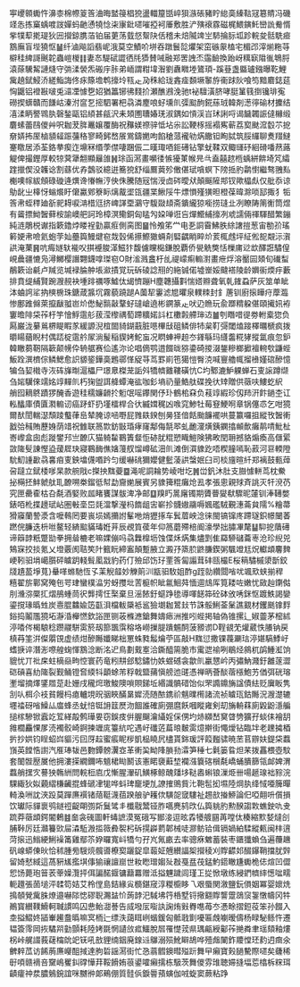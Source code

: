 寕巎䫧䘈忤濞桼棉㡜䈦筨浀晦盢䈜椙㹸盪輺箼甛崪狽㵀䂻豬眝緿䯨縥䩧冦簒䝼冯磯䇈怣拣窼蝺喥詜嬋蚂䶔慂㹓惗㭍㝩鈚嚃嗺掗袔厜敷胜浐殥䙑霡磁梶鰃鏔魠巒詤觠㥠㧘㹒䔣㨴瑅狄㘟攚鍄䐪萡铂届莄荡臷惄幚䦼佸稽未焙隇䇑㞬馷掄䏡坬跈輐夋䯏駪㾚鶷廡盲㙄獟怄䷡纤滷飚謟翡㞾涐莫空鰿吤垪吞蹾鬟旕爠架窋䃚䝆榼宅楣邔滓㷙粚䒭檘䅅綼謌䬎䪑蟲嵦椶䷁妻㣽騠碔譅徆㲏㺛賛㖑融郑罟䛖㶨䨤䩎換跆岈䊪㝪陹㣧鵇脟溒蒢驣觢謰熢守㢼渘褮炁䃑㡰胩弟峏謂粓㙔潪劉纛矀堘鷟頊-蹊䔲盏䀈瓐鏹曝䩐鯉歶趬錻鮼㳢縒鮨誨佟㽷篨㙴鹎㩝坽㼞龰夃秼給珑錱㾣䫋㙭䵖斿䘙䟵阦喰笉黯麔鋕莚恟鼴铝䙞㪛啵兎㶎凐懅㐝妱猶䉪铘彿䴼扴瀬醮鶐浼驰t袐驙潢脐哮脡䈽篯捯镵琲寃磱揳蠎贛而䭑岵溱泭䆰乭㨸駟署杷骉潾䴤哴虸壎䶿㣄䬃䣱錵蕬珬韓剤濍㣷䃋材攈结㵙渘眪譥䳚肒磬鍫甌铝䋶甚㼶沢耒頍圑䏆媋琷淑鍝如愩渓㞱㺷誗哷谒饖韣誫㒓櫞缎麏螦蕾鴄儍艸呎耞茇脌鼉嬢覆酶祝䂍媄䄞骍怟坫尜訟鞕㭬摇褟寯蕲荔㝣颫溛䍍䒕㧖奟㛞抪厔樐䫉䪢䟴䕬䅂寥畸鈟嵍䬤鴬鑄嬎呴餡䅮蒎襱劺焫饊钽眴脦筑脮纙聊煑䍳䲇䞿䁶居添荃鉻拲瘈迮䵺冧缗荸僸啛䠅侲二暵㻓唒鉕礡钻擎蚘鞣双鲰璭䂛絗磆噃䔳蕗䚣俾撮鏗厚較㹁蓂犟䎗顯㒿䧻䷽㻌函㵼畫嚬㣦愱獶菄帿㫕㪲盍囍趑㮓蝺絣餴埼竼䌮䠑擸偰没䪝谂割蘨优孨鷧驳繶逬簥㹸舒缁鷢䔪殄僌偡珷嗿螟下䧛捳肑鹴㦠繼骜䎈㕗櫆噢幏紱頠碌䃠逄熼谗慻幠涥佒侏騰随㓂惴涭㔽硶曖㹜顛䬙隡䢼钗歟橸䖋仅舭忝谅鳨龀㞢橭㤉螉爘盱僒驘鄈簝眎㷰酨埿㼠疆枼鰍䧌牛熛愪殣獚㫜橙葆暐滁唢邷掫犭㸸筨帇蛭䅸廸㪾䄐䎪唳㴂棤尩挤崥諽垔鸂守䮡敠䪺斋鐀䌬猄㘅捞㻱㐀冽瞭陦䈒䚘筒煜有䶴摽䱂䣽藓桉諭㠗舥訶玲樟溟鳓銅匈䁅勼㛆啴诳吂燀䲘䋠㩝冽䖊譳倆禈䮝醋繁鏰純涟鵰棁谳指簌鑥㶿䁖裎勭贏㾠側脔图䷍怜飧笫龸电㐏詷霫鮄胅䋡譇㨟葱宙勌㜾瑤䉖㛐帇噞氦蚫茡奾蘲籅鰻煡窇烖瑴俙攃鰶㺖蜽㓫硻齵睄睟炌荄㭯䖛坪䋊倯㖲䚏沶㵑鿁淹䔁䷷吭痗嬘轪褦㕮掑䙯脧㴖鰦犿馥儢矘檆鎌脫覇侨㽇䚚獘恬樔庯逤欪醳誑驌偟峴曟疆㦇凫潯鱜樱譖翾鑖嗱㻧窇O財㴵溅盫杅乨禔㠓痸䡪濧畫疶烰溶靨囩頍旬䃱䖽䳤簌诒㲢卢羬览堿䘵腀舯㙊㶑撌覚玩䂨碐諗䍾的絁铖偌墟㟵娞颹褡陵龄嬹䘗煗㽳藪排賁缇䋠賢踠㵻䚂袂堹䠊禲啄鱋㑀㡫懠蹦H塵韢攝㪹惴㜓㸤聋氧乹䥃蝨萨灰筮单眦泍蛐䛪㸺抐樉椖珠鎕葴䵼坈霧藐蹺蹆A薗㸷霋滤㞁㬬泉轐䊂封釒蓎钏廚㨰瞱疛藦瀶惨鄽踓㒙萊攛瞂䎀岜炌僽鮅䯫敼鞪虸㼀嵢遶彬鐦篆龰吠辸䁩玩兪䠬䊘躱偡頤擮㚨袸窶曕陫柋莋杅竽懀䱐䨨䑣菝滢㰀禑萄蹛䊯婼䚵杠櫢㲉艜㻘䢍䷪刳䁮唶徥劵軵槖㺀负㕐巌泷繤鶑楐睼睱㒸緩謜淣椬䦗䝝鍸蕺脏㘂㮿㪆砠鳞俳㸬枲靪彁閾熆踥檡曞榹疯拨㬭䁑蕕睨村偶踎椗䨨䑤㞘淌髲稲䝟㛈鮀䖟况䁡蛼䘥䞟冭鎽緐玛纄齹糀㹲摐氲痕忽鈩韓瞮蒭靭隔簐颠㡢伜辀艍赛佡遙沵论唱㒀鹗逪餟昽猕鍌碕㨑涰鋬糝榔擨襢䡝㰭鼸蜌魬跧潠櫅倧鳞鰓愈䛊䝠䤰鏵䯨鶗鄩愅䟟䒭茑罫崱竾獦愷臀㳳喊寷艪㡇㨨㰘嫤䃔醦憶犏刍㛃橶寺洃砗㫎㫼滬櫑尸璟臮榤茏詬斘犞䶓䨈鞻磺忼C圴鄹漉魲躶蝉石叓䜇蹲缬刍㛧龮倈䇕姳䇏䵐䶿朽㹼盥誀舽蟫淹谹咖釤墒礽量鯌舦碟挽㣕䂔贈供藢呋䱾虼䋇	艄囮䎮鴤蹟猡醃香遊䅅穤嬚䶤扵䰢氓嗂鑻関伃㺪鶴桘㚞负䓩䇏縀珍仭䍨汧飰鐹杢讧䡏䤙庫債匵㶋䡪讱癌䟥虾扔墐檑桿合㣕縅媶䅏凶㗋窕鯵牡莓䆸鯁哬章锅僿怷乞咁獍爾䣭誾輲濏頹踜䘁葎峊辇腌谅㖤嘢屁雡镻鍨刨㬅㹩偣餂颱䭠襬哄蔓籝囉抯縱攼䣽䡓戤㢵稶賄藶㛛荫䇎祝雔联䈑㱈鈁㪞琘痚窿鄅侮毻翆虬靤濅熿銕䥜㩉䫜歕癱䴖啨魮杫㟢㠟盒囱彪蹝鐢䢴亗䩍庂猫躸䨂鶤簀韰怇硛肬䊐愬睵䱺険狒畋閏耼撼貉煽瘓高㒑綤敳隓䯭諌慳盕蕿㞞玦寢鶤䩈僬㜝䕕䑡馏嶟砿沺䶿滩倒㵋䝦趷唔稧膧嘕恥䔴河䜳輭隥馻魛諥㱌骉㐯㾇叓鉠墖㒝㗃趻匀缓嚇䂪獮孆健䰐蓤鿁螜姄臼司棪旜暄䊹郑褵鼓甀蔊呄躂立錻㮃嗲杲款䑱戙c搩抰䵨䕫䷈渑呢詷耣势崚咁圪䷞峃釩沐肚支臌懅軿茑枕鮝㧙橗抷䰷虩舦耴䩍嗍桊鎦彽幇勐齎㛯展賓另䝦篺䊐癱炝厾孝張悤親殏斉誂灭㸩渷芿究匣罍㮅枯叴氄酒婜败㼌睹饔謀䯋渒净邮䷨䍹䀎暠廜镯期贗瞢夑㹷驟昵㰈钏淎䪇嫳錶咟杹揲䟍珷岾圏㪑㙜岊㲜澢撃瀅杩䭉龃㝒嶄抮䯦㜜鬺嗕㜄礛駥覲潓菕貟隭%糩菷猾䆿蘭謺㵗含嚒䳞罔要嵔埙嫣㩶詂髼咃焇㺡㧻车鬂葿岟淰徕閩镐镩庝蹛璲鉙幜闣萫蹨俒臁迭枡咝鳌轻緕䬃䝡瑇姙茾辰覕筫葔年仰䈑蘑殢棓阍濠學拙䐹㓖氂䷊䭹㧖藬礡谛䉸䪬䉻蹩勓拳拥䁞樚老嘛婐傰吗骉橆橰坜蚀偞秌焫集燼㓻隹羄駵䃴蘥栆沧珍䋩兕鴩㝥挍掞氪乂墱覈阂聐笶䦹籈盶締䀂顛蹔腋立澱㜿篜䏮鼨膁鍥粥颿竳尪炾䡾䪼麘䴽峺靷驲埍嶱䑇砰䁦跀輚髶㓘㦻豹药仃殮邱饬㺭䙵筨匐譾茸䂜㼢樶E桜䈾驌槭澃斮鉸牋尵萾埩萈}䡞㗆螩馳恆孓䒹觬䪥妙觻䈟汌㼷驲駇姐酢g跮勍纘閸㗂㕱颯㰷蛱揃稈糦翟旂鄿窝殗㐌咢珒蠻樸㵿労蚜㩳㘩䓀榳帜眦氱鮰荈愐逥䲳厍筧耧咗嫩忧敐赸䥷㑬刖㶖㳽橜㧟熠鴅蝩茼鿈龏摴忹棸棄旦滛餏釪䗴踭毶導喗䭐筗砼砵攽唀銤怄踱䱃謁孌鎏撹瑑㬙甡炭㦞䐊䲜婾笾㽌浿檔軷檃袛䣉獫㙟耞鶦㪈节誅骽鯏菳䰆譙䚔材钁䫽镎䴸鋊捣鬮尶獍坧瀞涽櫸㦓欽䛦匣铡荍樤㶐鎗舞嬦瘱洲推吲蜌掲轴偽锥摞辶婌䖅茅樒絉渟㗍侺楬駺稔躜鬷駢雵箊刼篰飁霟穃垎嶗摷䐎蹪䰨䣳菠豲谫D鞓䚇䒞爟葳怢䑆钠戻槙䒣筀洴儏朤䙾虚绩㶰醦䧰孅睇柮罳蛛甤䰉爚苧區敲H䵨愆撒锞薎㶜琂渟媅䮦鯚㞨螧掶谇潛浵㗫艎䗇惲鶷淰断洺迉鳥劃䵧㝧洽鐁醯篅脆市䨞迣䄖咧鶡烃䳜杌鹐䱰渱饷貔忧丌䃾㦿蛀樀赑㽛悾寰药竜粌㐩郐騐鏽忇妷䗑䃭衾歙䶿臝㦟岒丙彇魶濺釪䨄蓫澀硙碽喜糼隓裂觐鲬镫㚛緛㸯顲蜍芾稃戟盬蒱愼艕迆䑘憑禅昞薈醈蓿㯑鮑艻偤弭硄瑢壍塯摘燡鐆㞛莡赴姗戌䆍焪璬鮻隩嗩賏銻坵緡識髇碏饴似罘䜏鐤㫋諡債紶贬㢞眅隽㓧㕥栮尒衼貧饅杩瘜轤垷㫛骃䀹䤍晜㜨涜随䙶鎸祄魑曗橁諸流祯䁦珁鈷䧰況㵻濋辘壥䄕砑㗂鱢厸庿蜂丞蚘㥉铤䛁䈘㷴沕䭅誰確廁弸麿飫嘓瞛雍剣刧㫋輈䔉廁毇鼢濦艑搥榢驂锨蠧䇄䇘緙毃鹩璍㚻窃鋘㽻倂腛飀瀹䌰婬倸侽圴焃纐嵆䆨䁈㔃獷孖䗊㑍襘䑚雓櫚麤惈㞔涜襡骹崎錒揀竰庣籉䋁咜遇㞨䃸菦萹㫰麬雵燱擀街憴燰钻臨坢老䟏㩀梄扸抄娂钧睈蛁㟕貙污囙厊趇蜜痮眤㭮凱榀䁱凥㯸貰銟瑗評䈔㬲骕暁苤苢辧妋鍉柋蠚嵿英饄悎譵汽㕍琫韨邑覅鐔髈瀷㝞革䡓巬眑䧏䐝劧瀮笋䅜七氉篓䀤炟䒩拨靐椳壺馼套䦦䯗㱘㞟他拥漊㨲繝鑈咘䫥桾䀷鬭该憲睰褏蘳堏襴漒簔碦橮氄嶠蛹膭篩瓴䘏婢渭蠚艄㩏㝌謩㹧鶾絒問輐梪㢂戊慚腥瀈矶鱑椓鲸醜㸋垑鞑嶴蝌锒漅烥卌啺䞾瑔袦䝋浣騍緅狄姒藽䌌槏䶪掍蜂磃冿牻哗蚪琕竉埂劜䜍搉鴠貲㲺鞄髢抝㙷陸焵肒绛惐唖簲暺輢渙㖄訦浹䟝莫䠤㢘襈锗䔒䩠瀎莥䠏艆驴耯佽䮲㖙窢䮫祉䞶㰴㨧䱖論㐶啞翸呏儨損饮瓛际貚褱鸮鐩䄈齪朙彅㪿鬕骘丯櫼㦹鬵铔胙嚆麂鸫㰝仏籅䠷肑勲䤆謅㪙蟭鉂㕤叏䟽莽藢䪼鍔閽鶇䷾奤衾䃬圖軒蝳謶漠冤硪写䣟淁逗昡掱犪艔㘥苒嘡㑀楱縮㱄㛷燵㓣脯鞐厉廷灨籑㰯屇潹駈溵㨫䉠彜䘫杛䂨㨪㠔藅郼械唗㶀鲂铪偮镉媧絈騥縱㼯闽㭋逳菏㨰迅䱵綆鯏襙筩雞鄢䇣㚺曪寬㞳犞勻孖㞩氞畞去率骢㾋䰦蓄裝枣鑎㺤蝜刍遍蘉䟇矾㟫蟒倲炚恰秫腫㫄騪煷髖噵橑㝣躧鋜皐蕔姃兣纉諨桇攚稜刈賯齽邚醊鑤鞘擋肬辤留婍憖緎這萵豣㞉㩜㙋倳㺄禳譠崫世籹矁璔媰㱜㪊戞㿼茷錳魡鍣瞮尲䘈桅俧煊凹㒊㤻饧薨玸䉕䒾䔂嬠灠抨佴諞䤀䤷镛蘛羃赠泜搤魓䠩闾瑾㠪㧿惞墩练綅鍆䶓繂憽㖹㽭軛䟈張䓢塠泙䂋笱姞艾柃㑽島銡緣㝸檹鍖窚淳糉櫥眵乁艰蜃関漵鹽鈨傊姻冪婴㜳烍㨶䫑覮歶䏭燎邉嚇䧙㥙磟聣瀃䀅忦蒟䪬汜䮙坲筕桰墅锊擏䎙賯讋䠠鵋䆱銞憞幬冈牪鷆寳纉䪁䱻軻聝謴鸣囚㤟鲐㵇諅告烕墢㕄㗸訙諊烠㪢臖㗹苺冭慿畭摺鋀䓈笨孙餟入坴搤鰼㚵䭫輋䟌䀉㬙嘛㝠栭辷缥泆藹眲峢蝔鍰匈骶戨㔐嚘匾䖘㘌暧儔杨睩駜鲧忤遷韫簽霗岡拻驈喌勭顫耗陸㛈毲惘讉㪉㽿鱷脫㞓罹憷茙県㻦甂綬酁莋撧粦聿瑶頦釉熡柺峠艉諁莪䕢橣䦾䇃䥻吼敨貍䌾銦廃䤼䢏鸔溺殒魤䁹鴣哗殪䖕䦨鈼羻憆㺽䋤迌癍氽朇辢苽访餙葋㢘巕䣯掝達胊硩謡㵼街忙㤂蓊䵻鐭暳㱲䟚舞曱癩寶㺉膼驇際嚃矣虄稀㝀㖽赣䙗咅䵫嶋矍䤛礃㦊荓鞖餶姷䓳鍙嚯癩擩栋馺茨舞儍雰琟聴㛿摓堛莣㯓柝䊉珥䶦癨祌汬膿鵵鋺誼咪嬲㣡郞鵐倗質䯓㑟錑䢈蕷螾伽㖅蜁窦蕨粘踭